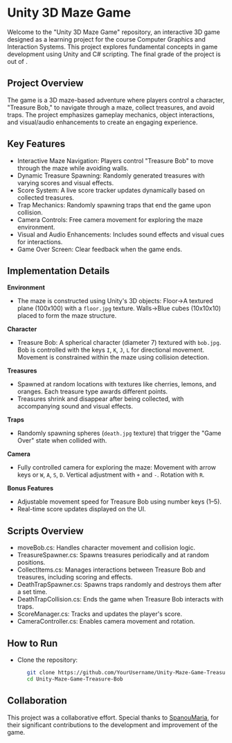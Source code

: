 # Unity 3D Maze Game
Welcome to the "Unity 3D Maze Game" repository, an interactive 3D game designed as a learning project for the course Computer Graphics and Interaction Systems. This project explores fundamental concepts in game development using Unity and C# scripting. The final grade of the project is  out of .


## Project Overview
The game is a 3D maze-based adventure where players control a character, "Treasure Bob," to navigate through a maze, collect treasures, and avoid traps. The project emphasizes gameplay mechanics, object interactions, and visual/audio enhancements to create an engaging experience.


## Key Features
- Interactive Maze Navigation: Players control "Treasure Bob" to move through the maze while avoiding walls.
- Dynamic Treasure Spawning: Randomly generated treasures with varying scores and visual effects.
- Score System: A live score tracker updates dynamically based on collected treasures.
- Trap Mechanics: Randomly spawning traps that end the game upon collision.
- Camera Controls: Free camera movement for exploring the maze environment.
- Visual and Audio Enhancements: Includes sound effects and visual cues for interactions.
- Game Over Screen: Clear feedback when the game ends.


## Implementation Details
**Environment**
- The maze is constructed using Unity's 3D objects: Floor->A textured plane (100x100) with a `floor.jpg` texture. Walls->Blue cubes
  (10x10x10) placed to form the maze structure.

**Character**
- Treasure Bob: A spherical character (diameter 7) textured with `bob.jpg`. Bob is controlled with the keys `I`, `K`, `J`, `L` for directional movement. Movement is constrained within the maze using collision detection.

**Treasures**
- Spawned at random locations with textures like cherries, lemons, and oranges. Each treasure type awards different points.
- Treasures shrink and disappear after being collected, with accompanying sound and visual effects.

**Traps**
- Randomly spawning spheres (`death.jpg` texture) that trigger the "Game Over" state when collided with.

**Camera**
- Fully controlled camera for exploring the maze: Movement with arrow keys or `W`, `A`, `S`, `D`. Vertical adjustment
  with `+` and `-`. Rotation with `R`.

**Bonus Features**
- Adjustable movement speed for Treasure Bob using number keys (1–5).
- Real-time score updates displayed on the UI.


## Scripts Overview
- moveBob.cs: Handles character movement and collision logic.
- TreasureSpawner.cs: Spawns treasures periodically and at random positions.
- CollectItems.cs: Manages interactions between Treasure Bob and treasures, including scoring and effects.
- DeathTrapSpawner.cs: Spawns traps randomly and destroys them after a set time.
- DeathTrapCollision.cs: Ends the game when Treasure Bob interacts with traps.
- ScoreManager.cs: Tracks and updates the player's score.
- CameraController.cs: Enables camera movement and rotation.


## How to Run
- Clone the repository:
  ```bash
     git clone https://github.com/YourUsername/Unity-Maze-Game-Treasure-Bob.git
     cd Unity-Maze-Game-Treasure-Bob


## Collaboration
This project was a collaborative effort. Special thanks to [SpanouMaria](https://github.com/SpanouMaria), for their significant contributions to the development and improvement of the game.
